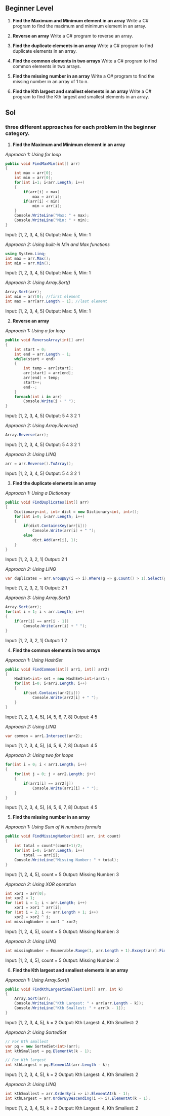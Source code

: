 ## Beginner Level

1. **Find the Maximum and Minimum element in an array**
   Write a C# program to find the maximum and minimum element in an array.

2. **Reverse an array**
   Write a C# program to reverse an array.

3. **Find the duplicate elements in an array**
   Write a C# program to find duplicate elements in an array.

4. **Find the common elements in two arrays**
   Write a C# program to find common elements in two arrays.

5. **Find the missing number in an array**
   Write a C# program to find the missing number in an array of 1 to n.

6. **Find the Kth largest and smallest elements in an array**
   Write a C# program to find the Kth largest and smallest elements in an array.

## Sol
### three different approaches for each problem in the beginner category.

1. **Find the Maximum and Minimum element in an array**

*Approach 1: Using for loop*
```csharp
public void FindMaxMin(int[] arr)
{
    int max = arr[0];
    int min = arr[0];
    for(int i=1; i<arr.Length; i++)
    {
        if(arr[i] > max)
            max = arr[i];
        if(arr[i] < min)
            min = arr[i];
    }
    Console.WriteLine("Max: " + max);
    Console.WriteLine("Min: " + min);
}
```
Input: [1, 2, 3, 4, 5]
Output: Max: 5, Min: 1

*Approach 2: Using built-in Min and Max functions*
```csharp
using System.Linq;
int max = arr.Max();
int min = arr.Min();
```
Input: [1, 2, 3, 4, 5]
Output: Max: 5, Min: 1

*Approach 3: Using Array.Sort()*
```csharp
Array.Sort(arr);
int min = arr[0]; //first element
int max = arr[arr.Length - 1]; //last element
```
Input: [1, 2, 3, 4, 5]
Output: Max: 5, Min: 1

2. **Reverse an array**

*Approach 1: Using a for loop*
```csharp
public void ReverseArray(int[] arr)
{
    int start = 0;
    int end = arr.Length - 1;
    while(start < end)
    {
        int temp = arr[start];
        arr[start] = arr[end];
        arr[end] = temp;
        start++;
        end--;
    }
    foreach(int i in arr)
        Console.Write(i + " ");
}
```
Input: [1, 2, 3, 4, 5]
Output: 5 4 3 2 1 

*Approach 2: Using Array.Reverse()*
```csharp
Array.Reverse(arr);
```
Input: [1, 2, 3, 4, 5]
Output: 5 4 3 2 1 

*Approach 3: Using LINQ*
```csharp
arr = arr.Reverse().ToArray();
```
Input: [1, 2, 3, 4, 5]
Output: 5 4 3 2 1 

3. **Find the duplicate elements in an array**

*Approach 1: Using a Dictionary*
```csharp
public void FindDuplicates(int[] arr)
{
    Dictionary<int, int> dict = new Dictionary<int, int>();
    for(int i=0; i<arr.Length; i++)
    {
        if(dict.ContainsKey(arr[i]))
            Console.Write(arr[i] + " ");
        else
            dict.Add(arr[i], 1);
    }
}
```
Input: [1, 2, 3, 2, 1]
Output: 2 1 

*Approach 2: Using LINQ*
```csharp
var duplicates = arr.GroupBy(i => i).Where(g => g.Count() > 1).Select(g => g.Key);
```
Input: [1, 2, 3, 2, 1]
Output: 2 1 

*Approach 3: Using Array.Sort()*
```csharp
Array.Sort(arr);
for(int i = 1; i < arr.Length; i++)
{
    if(arr[i] == arr[i - 1])
        Console.Write(arr[i] + " ");
}
```
Input: [1, 2, 3, 2, 1]
Output: 1 2 

4. **Find the common elements in two arrays**

*Approach 1: Using HashSet*
```csharp
public void FindCommon(int[] arr1, int[] arr2)
{
    HashSet<int> set = new HashSet<int>(arr1);
    for(int i=0; i<arr2.Length; i++)
    {
        if(set.Contains(arr2[i]))
            Console.Write(arr2[i] + " ");
    }
}
```
Input: [1, 2, 3, 4, 5], [4, 5, 6, 7, 8]
Output: 4 5 

*Approach 2: Using LINQ*
```csharp
var common = arr1.Intersect(arr2);
```
Input: [1, 2, 3, 4, 5], [4, 5, 6, 7, 8]
Output: 4 5 

*Approach 3: Using two for loops*
```csharp
for(int i = 0; i < arr1.Length; i++)
{
    for(int j = 0; j < arr2.Length; j++)
    {
        if(arr1[i] == arr2[j])
            Console.Write(arr1[i] + " ");
    }
}
```
Input: [1, 2, 3, 4, 5], [4, 5, 6, 7, 8]
Output: 4 5 

5. **Find the missing number in an array**

*Approach 1: Using Sum of N numbers formula*
```csharp
public void FindMissingNumber(int[] arr, int count)
{
    int total = count*(count+1)/2;
    for(int i=0; i<arr.Length; i++)
        total -= arr[i];
    Console.WriteLine("Missing Number: " + total);
}
```
Input: [1, 2, 4, 5], count = 5
Output: Missing Number: 3

*Approach 2: Using XOR operation*
```csharp
int xor1 = arr[0];
int xor2 = 1;
for (int i = 1; i < arr.Length; i++)
    xor1 = xor1 ^ arr[i];
for (int i = 2; i <= arr.Length + 1; i++)
    xor2 = xor2 ^ i;
int missingNumber = xor1 ^ xor2;
```
Input: [1, 2, 4, 5], count = 5
Output: Missing Number: 3

*Approach 3: Using LINQ*
```csharp
int missingNumber = Enumerable.Range(1, arr.Length + 1).Except(arr).FirstOrDefault();
```
Input: [1, 2, 4, 5], count = 5
Output: Missing Number: 3

6. **Find the Kth largest and smallest elements in an array**

*Approach 1: Using Array.Sort()*
```csharp
public void FindKthLargestSmallest(int[] arr, int k)
{
    Array.Sort(arr);
    Console.WriteLine("Kth Largest: " + arr[arr.Length - k]);
    Console.WriteLine("Kth Smallest: " + arr[k - 1]);
}
```
Input: [1, 2, 3, 4, 5], k = 2
Output: Kth Largest: 4, Kth Smallest: 2

*Approach 2: Using SortedSet*
```csharp
// For Kth smallest
var pq = new SortedSet<int>(arr);
int kthSmallest = pq.ElementAt(k - 1);

// For Kth largest
int kthLargest = pq.ElementAt(arr.Length - k);
```
Input: [1, 2, 3, 4, 5], k = 2
Output: Kth Largest: 4, Kth Smallest: 2

*Approach 3: Using LINQ*
```csharp
int kthSmallest = arr.OrderBy(i => i).ElementAt(k - 1);
int kthLargest = arr.OrderByDescending(i => i).ElementAt(k - 1);
```
Input: [1, 2, 3, 4, 5], k = 2
Output: Kth Largest: 4, Kth Smallest: 2
